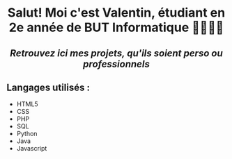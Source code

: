 <div align="center">
  
<h1><b>Salut! Moi c'est Valentin, étudiant en 2e année de BUT Informatique 👩‍💻👨‍🎓</b></h1>
<h2><i>Retrouvez ici mes projets, qu'ils soient perso ou professionnels</i></h2>

</div>
<div>
<h2>Langages utilisés :</h2>
  <ul>
    <li>HTML5</li>
    <li>CSS</li>
    <li>PHP</li>
    <li>SQL</li>
    <li>Python</li>
    <li>Java</li>
    <li>Javascript</li>
  </ul>
</div>
